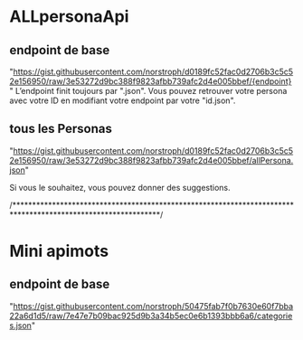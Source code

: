# ALLpersonaApi

## endpoint de base 
 "https://gist.githubusercontent.com/norstroph/d0189fc52fac0d2706b3c5c52e156950/raw/3e53272d9bc388f9823afbb739afc2d4e005bbef/{endpoint}"
L’endpoint finit toujours par ".json". 
Vous pouvez retrouver votre persona avec votre ID en modifiant votre endpoint par votre "id.json".

## tous les Personas
"https://gist.githubusercontent.com/norstroph/d0189fc52fac0d2706b3c5c52e156950/raw/3e53272d9bc388f9823afbb739afc2d4e005bbef/allPersona.json"  

Si vous le souhaitez, vous pouvez donner des suggestions.  

/*************************************************************************************************************/
# Mini apimots  
## endpoint de base  
"https://gist.githubusercontent.com/norstroph/50475fab7f0b7630e60f7bba22a6d1d5/raw/7e47e7b09bac925d9b3a34b5ec0e6b1393bbb6a6/categories.json"  






 
